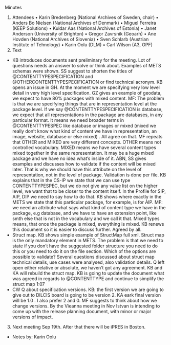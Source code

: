 Minutes

1.	Attendees 
•	Karin Bredenberg (National Archives of Sweden, chair)
•	Anders Bo Nielsen (National Archives of Denmark)
•	Miguel Ferreira (KEEP Solutions)
•	Kuldar Aas (National Archives of Estonia)
•	Janet Anderson (University of Brighton)
•	Gregor Zavrsnik (Geoarh)
•	Ane Hovden (National Archives of Slovenia)
•	Sven Schlarb (Austrian Institute of Tehnology)
•	Karin Oolu (DLM)
•	Carl Wilson (A3, OPF)
2.	Text
- KB introduces documents sent preliminary for the meeting. Lot of questions needs an answer to solve or think about. Examples of METS schemas were shown. SS suggest to shorten the titles of @CONTENTTYPESPECIFICATION and  @OTHERCONTENTTYPESPECIFICATION  or find technical acronym. KB opens an issue in GH. At the moment we are specifying very low level detail in very high level specification. GZ gives an example of geodata, we expect to have 80% packages with mixed content. MF: The problem is that we are specifying things that are in representation level at the package level.  If we say @CONTENTTYPESPECIFICATION is database, we expect that all representations in the package are databases, in any particular format. It means we need broader terms in @CONTENTTYPESPEC like database or images or mixed (mixed we really don’t know what kind of content we have in representation, an image, website, database or else mixed) . 
All agree on that. 
MF repeats that OTHER and MIXED are very different concepts. OTHER means not controlled vocabulary. MIXED means we have several content types mixed together in the same representation. It may be a huge mixed package and we have no idea what’s inside of it. ABN, SS gives examples and discusses how to validate if the content will be mixed later. That is why we should have this attribute on the level of representation, not in the level of package. Validation is done per file. 
KB explains that in the CS-IP we state that we can use type CONTENTTYPESPEC, but we do not give any value list on the higher level, we want that to be closer to the content itself. In the Profile for SIP, AIP, DIP we need to say how to do that. KB shows where exactly in the METS we state that this particular package, for example, is for AIP.  MF: we need an attribute what says what kind of content type we have in the package,  e.g database, and we have to have an extension point, like smth else that is not in the vocabulary and we call it that. Mixed types means, that once the package is mixed, everything is mixed. 
KB renews this document so it is easier to discuss further. Agreed by all. 
- Struct map. KB shows simple example of StructMap full xml. Struct map is the only mandatory element in METS. The problem is that we need to state if you don’t have the suggested folder structure you need to do this or you need to do it on the file section. Which of the options are possible to validate? Several questions discussed about struct map technical details, use cases were analysed, also validation details. Q left open either relative or absolute, we haven’t got any agreement.
KB and KA will rebuild the struct map. KB is going to update the document what was agreed in regards to @CONTENTTYPE and continue to simplify the struct map 1:07
- CW Q about specification versions. KB: the first version we are going to give out to DILCIS board is going to be version 2. KA eark final version will be 1.0 . I also prefer 2 and 0. MF suggests to think about how we change versions. By the Vieanna meeting in Nov Istvan is intending to come up with the release planning document, with minor or major versions of impact. 
3.	Next meeting Sep 19th. After that there will be iPRES in Boston. 
- Notes by: Karin Oolu
